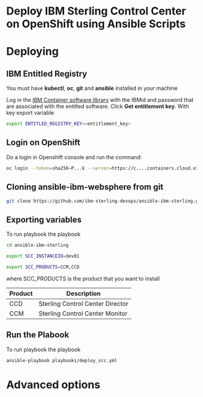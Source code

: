 # Deploy IBM Sterling Control Center on OpenShift using Ansible Scripts

# Deploying 

## IBM Entitled Registry

You must have **kubectl**, **oc**, **git** and **ansible** installed in your machine

Log in the [IBM Container software library](https://myibm.ibm.com/products-services/containerlibrary) with the IBMid and password that are associated with the entitled software. Click **Get entitlement key**. With key export variable

```bash 
export ENTITLED_REGISTRY_KEY=<entitlement_key>
```

## Login on OpenShift

Do a login in Openshift console and run the command:

```bash 
oc login --token=sha256~P...k --server=https://c....containers.cloud.xxx.com:31234
```

## Cloning ansible-ibm-websphere from git

```bash 
git clone https://github.com/ibm-sterling-devops/ansible-ibm-sterling.git
```

## Exporting variables

To run playbook the playbook

```bash 
cd ansible-ibm-sterling

export SCC_INSTANCEID=dev01

export SCC_PRODUCTS=CCM,CCD
```

where SCC_PRODUCTS is the product that you want to install

| Product | Description      |
|---------|------------------------------|
| CCD     | Sterling Control Center Director |
| CCM     | Sterling Control Center Monitor  |


## Run the Plabook

To run playbook the playbook

```bash 
ansible-playbook playbooks/deploy_scc.yml
```


# Advanced options
